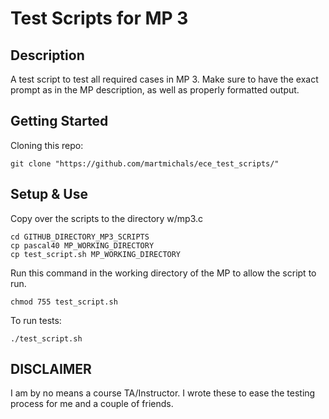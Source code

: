 # Test Scripts for MP 3

<h2>Description</h2>
A test script to test all required cases in MP 3. Make sure to have the exact prompt as in the MP description, as well as properly formatted output.

<h2>Getting Started</h2>

Cloning this repo:<br>
```shell
git clone "https://github.com/martmichals/ece_test_scripts/"
```

<h2>Setup & Use</h2>

Copy over the scripts to the directory w/mp3.c
```shell
cd GITHUB_DIRECTORY_MP3_SCRIPTS
cp pascal40 MP_WORKING_DIRECTORY
cp test_script.sh MP_WORKING_DIRECTORY
```

Run this command in the working directory of the MP to allow the script to run.
```shell
chmod 755 test_script.sh
```

To run tests:
```shell
./test_script.sh
```
<h2>DISCLAIMER</h2>
I am by no means a course TA/Instructor. I wrote these to ease the testing process for me and a couple of friends.  
